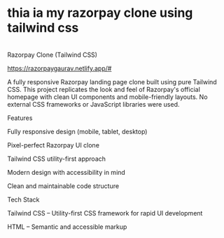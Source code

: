 # thia ia my razorpay clone using tailwind css
<br>
Razorpay Clone (Tailwind CSS)

https://razorpaygaurav.netlify.app/#

A fully responsive Razorpay landing page clone built using pure Tailwind CSS. This project replicates the look and feel of Razorpay's official homepage with clean UI components and mobile-friendly layouts. No external CSS frameworks or JavaScript libraries were used.

Features

Fully responsive design (mobile, tablet, desktop)

Pixel-perfect Razorpay UI clone

Tailwind CSS utility-first approach

Modern design with accessibility in mind

Clean and maintainable code structure


Tech Stack

Tailwind CSS – Utility-first CSS framework for rapid UI development

HTML – Semantic and accessible markup
